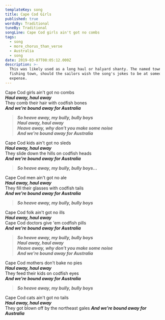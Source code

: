 ```yaml
---
templateKey: song
title: Cape Cod Girls
published: true
wordsBy: Traditional
tuneBy: Traditional
songLine: Cape Cod girls ain't got no combs
tags:
  - song
  - more_chorus_than_verse
  - Australia
  - song
date: 2019-03-07T08:05:12.000Z
description: >-
  This was likely used as a long haul or halyard shanty. The named town could be substituted for the name of another
  fishing town, should the sailors wish the song's jokes to be at someone else's
  expense.
---
```

Cape Cod girls ain't got no combs\
***Haul away, haul away***\
They comb their hair with codfish bones\
***And we're bound away for Australia***

> ***So heave away, my bully, bully boys\
Haul away, haul away\
Heave away, why don't you make some noise\
And we're bound away for Australia***

Cape Cod kids ain't got no sleds\
***Haul away, haul away***\
They slide down the hills on codfish heads\
***And we're bound away for Australia***

> ***So heave away, my bully, bully boys...***

Cape Cod men ain't got no ale\
***Haul away, haul away***\
They fill their glasses with codfish tails\
***And we're bound away for Australia***

> ***So heave away, my bully, bully boys***

Cape Cod folk ain't got no ills\
***Haul away, haul away***\
Cape Cod doctors give 'em codfish pills\
***And we're bound away for Australia***

> ***So heave away, my bully, bully boys\
Haul away, haul away\
Heave away, why don't you make some noise\
And we're bound away for Australia***

Cape Cod mothers don't bake no pies\
***Haul away, haul away***\
They feed their kids on codfish eyes\
***And we're bound away for Australia***

> ***So heave away, my bully, bully boys***

Cape Cod cats ain't got no tails\
***Haul away, haul away***\
They got blown off by the northeast gales
***And we're bound away for Australia***
